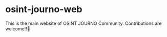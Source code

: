 # osint-journo-web
This is the main website of OSINT JOURNO Community. Contributions are welcome!!🥳
